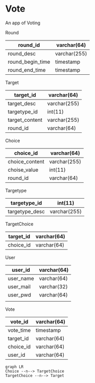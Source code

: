 # Vote
An app of Voting

Round

| round_id         | varchar(64)  |
| ---------------- | ------------ |
| round_desc       | varchar(255) |
| round_begin_time | timestamp    |
| round_end_time   | timestamp    |

Target

| target_id      | varchar(64)  |
| -------------- | ------------ |
| target_desc    | varchar(255) |
| targetype_id   | int(11)      |
| target_content | varchar(255) |
| round_id       | varchar(64)  |

Choice

| choice_id      | varchar(64)  |
| -------------- | ------------ |
| choice_content | varchar(255) |
| choise_value   | int(11)      |
| round_id      | varchar(64)  |

Targetype

| targetype_id   | int(11)      |
| -------------- | ------------ |
| targetype_desc | varchar(255) |

TargetChoice

| target_id | varchar(64) |
| --------- | ----------- |
| choice_id | varchar(64) |

User

| user_id   | varchar(64) |
| --------- | ----------- |
| user_name | varchar(64) |
| user_mail | varchar(32) |
| user_pwd  | varchar(64) |
|           |             |


Vote

| vote_id   | varchar(64) |
| --------- | ----------- |
| vote_time | timestamp   |
| target_id | varchar(64) |
| choice_id | varchar(64) |
| user_id   | varchar(64) |

```mermaid
graph LR
Choice --n--> TargetChoice
TargetChoice --n--> Target
```
